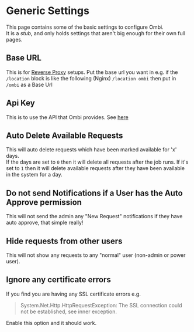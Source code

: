 # Generic Settings

This page contains some of the basic settings to configure Ombi.  
It is a _stub_, and only holds settings that aren't big enough for their own full pages.  

## Base URL

This is for [Reverse Proxy](../../info/reverse-proxy) setups. Put the base url you want in e.g. if the `/location` block is like the following (Nginx) `/location ombi` then put in `/ombi` as a Base Url

## Api Key

This is to use the API that Ombi provides. See [here](../../info/api-information)

## Auto Delete Available Requests

This will auto delete requests which have been marked available for 'x' days.  
If the days are set to `0` then it will delete all requests after the job runs. If it's set to `1` then it will delete available requests after they have been available in the system for a day.  

## Do not send Notifications if a User has the Auto Approve permission

This will not send the admin any "New Request" notifications if they have auto approve, that simple really!

## Hide requests from other users

This will not show any requests to any "normal" user (non-admin or power user).

## Ignore any certificate errors

If you find you are having any SSL certificate errors e.g.
> System.Net.Http.HttpRequestException: The SSL connection could not be established, see inner exception.

Enable this option and it should work.
